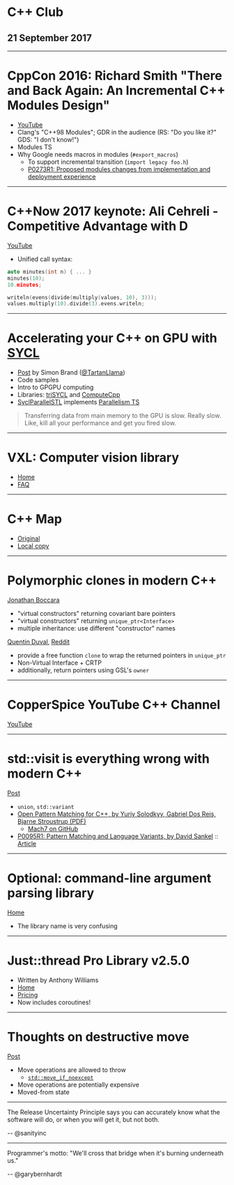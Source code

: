<!-- page_number: true -->
<!-- $theme: default -->

# C++ Club

## 21 September 2017

---

# CppCon 2016: Richard Smith "There and Back Again: An Incremental C++ Modules Design"

* [YouTube](https://www.youtube.com/watch?v=h1E-XyxqJRE)
* Clang's "C++98 Modules"; GDR in the audience (RS: "Do you like it?" GDS: "I don't know!")
* Modules TS
* Why Google needs macros in modules (`#export_macros`)
  - To support incremental transition (`import legacy foo.h`)
  - [P0273R1: Proposed modules changes from implementation and deployment experience](http://www.open-std.org/jtc1/sc22/wg21/docs/papers/2016/p0273r1.pdf)

---

# C++Now 2017 keynote: Ali Cehreli - Competitive Advantage with D

[YouTube](https://www.youtube.com/watch?v=vYEKEIpM2zo)

* Unified call syntax:

```cpp
auto minutes(int n) { ... }
minutes(10);
10.minutes;

writeln(evens(divide(multiply(values, 10), 3)));
values.multiply(10).divide(3).evens.writeln;
```

---

# Accelerating your C++ on GPU with [SYCL](https://www.khronos.org/sycl)

* [Post](https://blog.tartanllama.xyz/sycl/) by Simon Brand ([@TartanLlama](https://twitter.com/TartanLlama))
* Code samples
* Intro to GPGPU computing
* Libraries: [triSYCL](https://github.com/Xilinx/triSYCL) and [ComputeCpp](https://www.codeplay.com/products/computesuite/computecpp)
* [SyclParallelSTL](https://github.com/KhronosGroup/SyclParallelSTL) implements [Parallelism TS](https://github.com/cplusplus/parallelism-ts)

> Transferring data from main memory to the GPU is slow. Really slow. Like, kill all your performance and get you fired slow.

---

# VXL: Computer vision library

* [Home](http://vxl.sourceforge.net)
* [FAQ](http://vxl.sourceforge.net/vxl-users-faq.html)

---

# C++ Map

* [Original](http://cppmap.jimblog.me/cppmap_v3.png)
* [Local copy](img/cppmap_v3.png)

---

# Polymorphic clones in modern C++

[Jonathan Boccara](https://www.fluentcpp.com/2017/09/08/make-polymorphic-copy-modern-cpp/)

* "virtual constructors" returning covariant bare pointers
* "virtual constructors" returning `unique_ptr<Interface>`
* multiple inheritance: use different "constructor" names

[Quentin Duval](https://deque.blog/2017/09/08/how-to-make-a-better-polymorphic-clone/), [Reddit](https://www.reddit.com/r/cpp/comments/6yug0q/how_to_make_a_better_polymorphic_clone_in_modern/)

* provide a free function `clone` to wrap the returned pointers in `unique_ptr`
* Non-Virtual Interface + CRTP
* additionally, return pointers using GSL's `owner`

---

# CopperSpice YouTube C++ Channel

[YouTube](https://www.youtube.com/channel/UC-lNlWEq0kpMcThO-I81ZdQ/videos)

---

# std::visit is everything wrong with modern C++

[Post](https://bitbashing.io/std-visit.html)

* `union`, `std::variant`
* [Open Pattern Matching for C++, by Yuriy Solodkyy, Gabriel Dos Reis, Bjarne Stroustrup (PDF)](http://www.stroustrup.com/OpenPatternMatching.pdf)
  - [Mach7 on GitHub](https://github.com/solodon4/Mach7)
* [P0095R1: Pattern Matching and Language Variants, by David Sankel](http://www.open-std.org/jtc1/sc22/wg21/docs/papers/2016/p0095r1.html) :: [Article](http://davidsankel.com/uncategorized/c-language-support-for-pattern-matching-and-variants/)

---

# Optional: command-line argument parsing library

[Home](https://mulholland.xyz/docs/optional/)

* The library name is very confusing

---

# Just::thread Pro Library v2.5.0

* Written by Anthony Williams
* [Home](https://www.stdthread.co.uk)
* [Pricing](https://www.stdthread.co.uk/order.html)
* Now includes coroutines!

---

# Thoughts on destructive move

[Post](http://foonathan.net/blog/2017/09/14/destructive-move.html)

* Move operations are allowed to throw
  - [`std::move_if_noexcept`](http://en.cppreference.com/w/cpp/utility/move_if_noexcept)
* Move operations are potentially expensive
* Moved-from state

---

The Release Uncertainty Principle says you can accurately know what the software will do, or when you will get it, but not both.

-- @sanityinc

---

Programmer's motto:
"We'll cross that bridge when it's burning underneath us."

-- @garybernhardt
